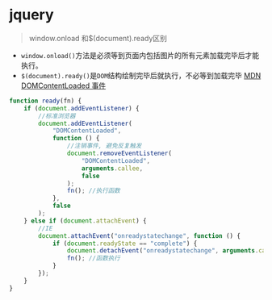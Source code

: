 # jquery

> window.onload 和$(document).ready区别

- `window.onload()`方法是必须等到页面内包括图片的所有元素加载完毕后才能执行。
- `$(document).ready()`是`DOM`结构绘制完毕后就执行，不必等到加载完毕 [MDN DOMContentLoaded 事件](https://developer.mozilla.org/zh-CN/docs/Web/API/Document/DOMContentLoaded_event#%E6%B5%8F%E8%A7%88%E5%99%A8%E5%85%BC%E5%AE%B9%E6%80%A7)

```js
function ready(fn) {
	if (document.addEventListener) {
		//标准浏览器
		document.addEventListener(
			"DOMContentLoaded",
			function () {
				//注销事件, 避免反复触发
				document.removeEventListener(
					"DOMContentLoaded",
					arguments.callee,
					false
				);
				fn(); //执行函数
			},
			false
		);
	} else if (document.attachEvent) {
		//IE
		document.attachEvent("onreadystatechange", function () {
			if (document.readyState == "complete") {
				document.detachEvent("onreadystatechange", arguments.callee);
				fn(); //函数执行
			}
		});
	}
}
```